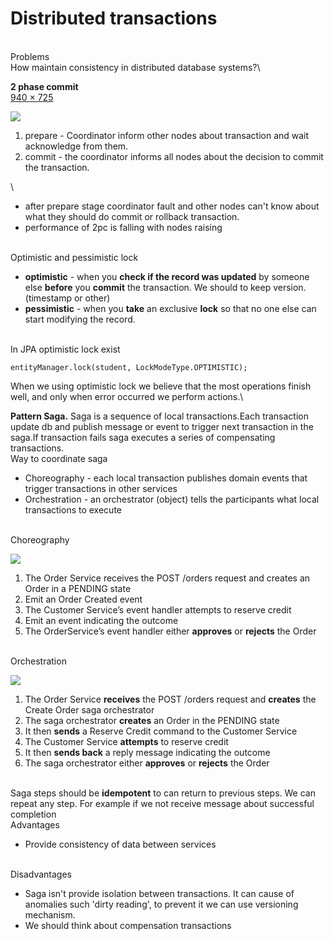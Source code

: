 # Distributed transactions



\
Problems\
How maintain consistency in distributed database systems?\


**2 phase commit**\
[940 × 725](https://www.google.com/url?sa=i\&url=https%3A%2F%2Fwww.gridgain.com%2Fresources%2Fblog%2Fapache-ignite-transactions-architecture-2-phase-commit-protocol\&psig=AOvVaw2HPiElivYJWNZHa66rBESk\&ust=1587038534163000\&source=images\&cd=vfe\&ved=0CAIQjRxqFwoTCNDZjrex6ugCFQAAAAAdAAAAABAD)

![](https://www.gridgain.com/sites/default/files/inline-images/Figure1\_7.png)

1. prepare - Coordinator inform other nodes about transaction and wait acknowledge from them.
2. commit - the coordinator informs all nodes about the decision to commit the transaction.

\


* after prepare stage coordinator fault and other nodes can't know about what they should do commit or rollback transaction.
* performance of 2pc is falling with nodes raising

\
Optimistic and pessimistic lock

* **optimistic** - when you **check if the record was updated** by someone else **before** you **commit** the transaction. We should to keep version. (timestamp or other)
* **pessimistic** - when you **take** an exclusive **lock** so that no one else can start modifying the record.

\
In JPA optimistic lock exist

`entityManager.lock(student, LockModeType.OPTIMISTIC);`

When we using optimistic lock we believe that the most operations finish well, and only when error occurred we perform actions.\


**Pattern Saga.** Saga is a sequence of local transactions.Each transaction update db and publish message or event to trigger next transaction in the saga.If transaction fails saga executes a series of compensating transactions.\
Way to coordinate saga

* Choreography - each local transaction publishes domain events that trigger transactions in other services
* Orchestration - an orchestrator (object) tells the participants what local transactions to execute

\
Choreography

![](https://chrisrichardson.net/i/sagas/Create\_Order\_Saga.png)

1. The Order Service receives the POST /orders request and creates an Order in a PENDING state
2. Emit an Order Created event
3. The Customer Service’s event handler attempts to reserve credit
4. Emit an event indicating the outcome
5. The OrderService’s event handler either **approves** or **rejects** the Order

\
Orchestration

![](https://chrisrichardson.net/i/sagas/Create\_Order\_Saga\_Orchestration.png)

1. The Order Service **receives** the POST /orders request and **creates** the Create Order saga orchestrator
2. The saga orchestrator **creates** an Order in the PENDING state
3. It then **sends** a Reserve Credit command to the Customer Service
4. The Customer Service **attempts** to reserve credit
5. It then **sends back** a reply message indicating the outcome
6. The saga orchestrator either **approves** or **rejects** the Order

\
Saga steps should be **idempotent** to can return to previous steps. We can repeat any step. For example if we not receive message about successful completion\
Advantages

* Provide consistency of data between services

\
Disadvantages

* Saga isn't provide isolation between transactions. It can cause of anomalies such 'dirty reading', to prevent it we can use versioning mechanism.
* We should think about compensation transactions
